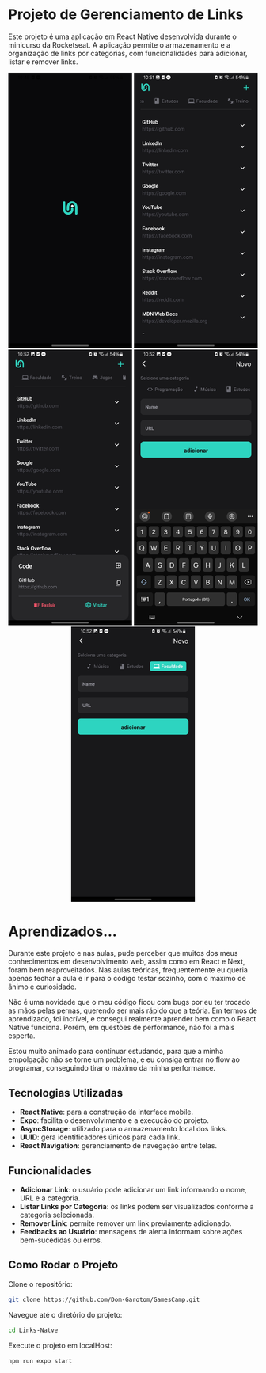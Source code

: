 # Projeto de Gerenciamento de Links

Este projeto é uma aplicação em React Native desenvolvida durante o minicurso da Rocketseat. A aplicação permite o armazenamento e a organização de links por categorias, com funcionalidades para adicionar, listar e remover links.

<p align="center">
    <img src="./assets/LinksNative/Screenshot_20241102_104506_Expo Go.jpg" width="250">
    <img src="./assets/LinksNative/Screenshot_20241102_105117_Expo Go.jpg" width="250">
    <img src="./assets/LinksNative/Screenshot_20241102_105217_Expo Go.jpg" width="250">
    <img src="./assets/LinksNative/Screenshot_20241102_105234_Expo Go.jpg" width="250">
    <img src="./assets/LinksNative/Screenshot_20241102_105247_Expo Go.jpg" width="250">
</p>

# Aprendizados...

Durante este projeto e nas aulas, pude perceber que muitos dos meus conhecimentos em desenvolvimento web, assim como em React e Next, foram bem reaproveitados. Nas aulas teóricas, frequentemente eu queria apenas fechar a aula e ir para o código testar sozinho, com o máximo de ânimo e curiosidade.

Não é uma novidade que o meu código ficou com bugs por eu ter trocado as mãos pelas pernas, querendo ser mais rápido que a teória. Em termos de aprendizado, foi incrível, e consegui realmente aprender bem como o React Native funciona. Porém, em questões de performance, não foi a mais esperta.    

Estou muito animado para continuar estudando, para que a minha empolgação não se torne um problema, e eu consiga entrar no flow ao programar, conseguindo tirar o máximo da minha performance.
    
    
    
## Tecnologias Utilizadas

- **React Native**: para a construção da interface mobile.
- **Expo**: facilita o desenvolvimento e a execução do projeto.
- **AsyncStorage**: utilizado para o armazenamento local dos links.
- **UUID**: gera identificadores únicos para cada link.
- **React Navigation**: gerenciamento de navegação entre telas.

## Funcionalidades

- **Adicionar Link**: o usuário pode adicionar um link informando o nome, URL e a categoria.
- **Listar Links por Categoria**: os links podem ser visualizados conforme a categoria selecionada.
- **Remover Link**: permite remover um link previamente adicionado.
- **Feedbacks ao Usuário**: mensagens de alerta informam sobre ações bem-sucedidas ou erros.



## Como Rodar o Projeto

Clone o repositório:

```bash
git clone https://github.com/Dom-Garotom/GamesCamp.git
```

Navegue até o diretório do projeto:

```bash
cd Links-Natve
```

Execute o projeto em localHost:

```bash
npm run expo start
```

   
